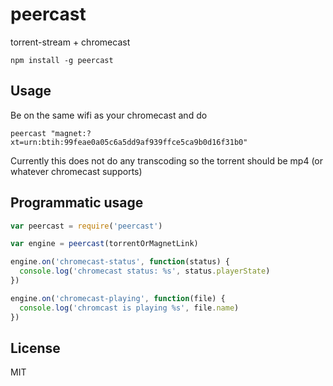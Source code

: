 # peercast

torrent-stream + chromecast

```
npm install -g peercast
```

## Usage

Be on the same wifi as your chromecast and do

```
peercast "magnet:?xt=urn:btih:99feae0a05c6a5dd9af939ffce5ca9b0d16f31b0"
```

Currently this does not do any transcoding so the torrent should be mp4 (or whatever chromecast supports)

## Programmatic usage

``` js
var peercast = require('peercast')

var engine = peercast(torrentOrMagnetLink)

engine.on('chromecast-status', function(status) {
  console.log('chromecast status: %s', status.playerState)
})

engine.on('chromecast-playing', function(file) {
  console.log('chromcast is playing %s', file.name)
})
```

## License

MIT
